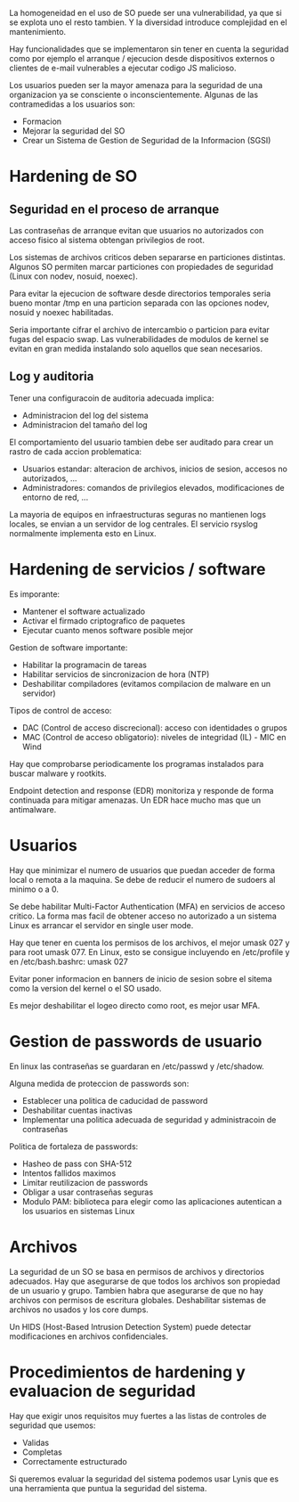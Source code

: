 La homogeneidad en el uso de SO puede ser una vulnerabilidad, ya que si se explota uno el resto tambien. Y la diversidad introduce complejidad en el mantenimiento.

Hay funcionalidades que se implementaron sin tener en cuenta la seguridad como por ejemplo el arranque  / ejecucion desde dispositivos externos o clientes de e-mail vulnerables a ejecutar codigo JS malicioso.

Los usuarios pueden ser la mayor amenaza para la seguridad de una organizacion ya se consciente o inconscientemente. Algunas de las contramedidas a los usuarios son:
- Formacion
- Mejorar la seguridad del SO
- Crear un Sistema de Gestion de Seguridad de la Informacion (SGSI)

# Hardening de SO
## Seguridad en el proceso de arranque
Las contraseñas de arranque evitan que usuarios no autorizados con acceso fisico al sistema obtengan privilegios de root.

Los sistemas de archivos criticos deben separarse en particiones distintas.
Algunos SO permiten marcar particiones con propiedades de seguridad (Linux con nodev, nosuid, noexec).

Para evitar la ejecucion de software desde directorios temporales seria bueno montar /tmp en una particion separada con las opciones nodev, nosuid y noexec habilitadas.

Seria importante cifrar el archivo de intercambio o particion para evitar fugas del espacio swap.
Las vulnerabilidades de modulos de kernel se evitan en gran medida instalando solo aquellos que sean necesarios.

## Log y auditoria
Tener una configuracoin de auditoria adecuada implica:
- Administracion del log del sistema
- Administracion del tamaño del log

El comportamiento del usuario tambien debe ser auditado para crear un rastro de cada accion problematica:
- Usuarios estandar: alteracion de archivos, inicios de sesion, accesos no autorizados, ...
- Administradores: comandos de privilegios elevados, modificaciones de entorno de red, ...

La mayoria de equipos en infraestructuras seguras no mantienen logs locales, se envian a un servidor de log centrales. El servicio rsyslog normalmente implementa esto en Linux.

# Hardening de servicios / software
Es imporante:
- Mantener el software actualizado
- Activar el firmado criptografico de paquetes
- Ejecutar cuanto menos software posible mejor

Gestion de software importante:
- Habilitar la programacin de tareas
- Habilitar servicios de sincronizacion de hora (NTP)
- Deshabilitar compiladores (evitamos compilacion de malware en un servidor)

Tipos de control de acceso:
- DAC (Control de acceso discrecional): acceso con identidades o grupos
- MAC (Control de acceso obligatorio): niveles de integridad (IL) - MIC en Wind

Hay que comprobarse periodicamente los programas instalados para buscar malware y rootkits.

Endpoint detection and response (EDR) monitoriza y responde de forma continuada para mitigar amenazas. Un EDR hace mucho mas que un antimalware.

# Usuarios
Hay que minimizar el numero de usuarios que puedan acceder de forma local o remota a la maquina. Se debe de reducir el numero de sudoers al minimo o a 0.

Se debe habilitar Multi-Factor Authentication (MFA) en servicios de acceso critico.
La forma mas facil de obtener acceso no autorizado a un sistema Linux es arrancar el servidor en single user mode.

Hay que tener en cuenta los permisos de los archivos, el mejor umask 027 y para root  umask 077. En Linux, esto se consigue incluyendo en /etc/profile y en /etc/bash.bashrc: umask 027

Evitar poner informacion en banners de inicio de sesion sobre el sitema como la version del kernel o el SO usado.

Es mejor deshabilitar el logeo directo como root, es mejor usar MFA.


# Gestion de passwords de usuario
En linux las contraseñas se guardaran en /etc/passwd y /etc/shadow.

Alguna medida de proteccion de passwords son:
- Establecer una politica de caducidad de password
- Deshabilitar cuentas inactivas
- Implementar una politica adecuada de seguridad y administracoin de contraseñas

Politica de fortaleza de passwords:
- Hasheo de pass con SHA-512
- Intentos fallidos maximos
- Limitar reutilizacion de passwords
- Obligar a usar contraseñas seguras
- Modulo PAM: biblioteca para elegir como las aplicaciones autentican a los usuarios en sistemas Linux


# Archivos
La seguridad de un SO se basa en permisos de archivos y directorios adecuados. Hay que asegurarse de que todos los archivos son propiedad de un usuario y grupo. Tambien habra que asegurarse de que no hay archivos con permisos de escritura globales. Deshabilitar sistemas de archivos no usados y los core dumps.

Un HIDS (Host-Based Intrusion Detection System) puede detectar modificaciones en archivos confidenciales.

# Procedimientos de hardening y evaluacion de seguridad
Hay que exigir unos requisitos muy fuertes a las listas de controles de seguridad que usemos:
- Validas
- Completas
- Correctamente estructurado

Si queremos evaluar la seguridad del sistema podemos usar Lynis que es una herramienta que puntua la seguridad del sistema.